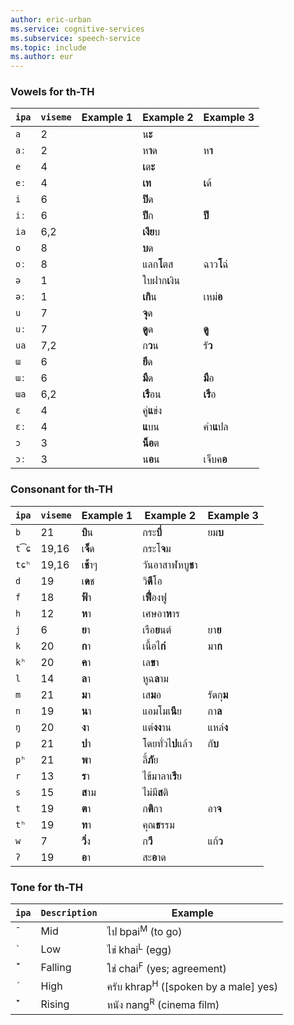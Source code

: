 ```yaml
---
author: eric-urban
ms.service: cognitive-services
ms.subservice: speech-service
ms.topic: include
ms.author: eur
---
```


### Vowels for th-TH

| `ipa` | `viseme` | Example 1 | Example 2         | Example 3  |
|-------|----------|-----------|-------------------|------------|
| `a`   | 2        |           | น**ะ**            |            |
| `aː`  | 2        |           | ห**า**ด           | ห**า**     |
| `e`   | 4        |           | **เ**ต**ะ**       |            |
| `eː`  | 4        |           | **เท**            | **เ**ด้    |
| `i`   | 6        |           | **ปิ**ด           |            |
| `iː`  | 6        |           | **ปี**ก           | **ปี**     |
| `ia`  | 6,2      |           | **เงีย**บ         |            |
| `o`   | 8        |           | **บ**ด            |            |
| `oː`  | 8        |           | แลก**โ**ตส        | ฉาว**โ**ฉ่ |
| `ə`   | 1        |           | ใบฝาก**เ**งิน     |            |
| `əː`  | 1        |           | **เกิ**น          | เหม่**อ**  |
| `u`   | 7        |           | **จุ**ด           |            |
| `uː`  | 7        |           | **ดู**ด           | **ดู**     |
| `ua`  | 7,2      |           | ก**ว**น           | รั**ว**    |
| `ɯ`   | 6        |           | **ยึ**ด           |            |
| `ɯː`  | 6        |           | **มื**ด           | **มื**อ    |
| `ɯa`  | 6,2      |           | **เรื**อน         | **เรื**อ   |
| `ɛ`   | 4        |           | คู่**แ**ข่ง       |            |
| `ɛː`  | 4        |           | **แ**บน           | คำ**แ**ปล  |
| `ɔ`   | 3        |           | **น็อ**ต          |            |
| `ɔː`  | 3        |           | น**อ**น           | เจ็บค**อ** |

### Consonant for th-TH

| `ipa` | `viseme` | Example 1 | Example 2         | Example 3  |
|-------|----------|-----------|-------------------|------------|
| `b`   | 21       | **บิ**น   | กระ**บี่**        | ยม**บ**    |
| `t͡ɕ` | 19,16    | เ**จ็**ด  | กระโ**จ**ม        |            |
| `tɕʰ` | 19,16    | เ**ช้**าๆ | วันอาสาฬหบู**ช**า |            |
| `d`   | 19       | เ**ด**ช   | วิ**ดี**โอ        |            |
| `f`   | 18       | **ฟ้**า   | เ**ฟื่**องฟู      |            |
| `h`   | 12       | **ห**า    | เศษอา**ห**าร      |            |
| `j`   | 6        | **ย**า    | เรือ**ย**นต์      | ยา**ย**    |
| `k`   | 20       | **ก**า    | เนื้อไ**ก่**      | มา**ก**    |
| `kʰ`  | 20       | **ค**า    | เล**ข**า          |            |
| `l`   | 14       | **ล**า    | หูฉ**ล**าม        |            |
| `m`   | 21       | **ม**า    | เส**ม**อ          | รัดกุ**ม** |
| `n`   | 19       | **น**า    | แอมโมเ**นี**ย     | กา**ล**    |
| `ŋ`   | 20       | **ง**า    | แต่**งง**าน       | แหล่**ง**  |
| `p`   | 21       | **ป**า    | โดยทั่วไ**ป**แล้ว | กั**บ**    |
| `pʰ`  | 21       | **พ**า    | ลี้**ภั**ย        |            |
| `r`   | 13       | **ร**า    | ไข้มาลาเ**รี**ย   |            |
| `s`   | 15       | **ส**าม   | ไม่มี**ส**ติ      |            |
| `t`   | 19       | **ต**า    | ก**ติ**กา         | อา**จ**    |
| `tʰ`  | 19       | **ท**า    | คุณ**ธ**รรม       |            |
| `w`   | 7        | **วิ่**ง  | ก**วี**           | แก้**ว**   |
| `ʔ`   | 19       | **อ**า    | สะ**อ**าด         |            |

### Tone for th-TH

| `ipa` | `Description` | Example |
|-------|---------------|---------|
| `̄`   | Mid           | ไป  bpai<sup>M</sup> (to go)|
| `̀`   | Low           | ไข่  khai<sup>L</sup> (egg)|
| `́̋̀` | Falling       | ใช่  chai<sup>F</sup> (yes; agreement)|
| `́`   | High          | ครับ  khrap<sup>H</sup> ([spoken by a male] yes)|
| `̀̏́` | Rising        | หนัง  nang<sup>R</sup> (cinema film)|